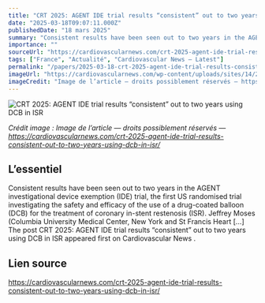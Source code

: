 ```yaml
---
title: "CRT 2025: AGENT IDE trial results “consistent” out to two years using DCB in ISR"
date: "2025-03-18T09:07:11.000Z"
publishedDate: "18 mars 2025"
summary: "Consistent results have been seen out to two years in the AGENT investigational device exemption (IDE) trial, the first US randomised trial investigating the safety and efficacy of the use of a drug-coated balloon (DCB) for the treatment of coronary in-stent restenosis (ISR). Jeffrey Moses (Columbia University Medical Center, New York and St Francis Heart [&#8230;] The post CRT 2025: AGENT IDE trial results “consistent” out to two years using DCB in ISR appeared first on Cardiovascular News ."
importance: ""
sourceUrl: "https://cardiovascularnews.com/crt-2025-agent-ide-trial-results-consistent-out-to-two-years-using-dcb-in-isr/"
tags: ["France", "Actualité", "Cardiovascular News — Latest"]
permalink: "/papers/2025-03-18-crt-2025-agent-ide-trial-results-consistent-out-to-two-years-using-dcb-in-isr"
imageUrl: "https://cardiovascularnews.com/wp-content/uploads/sites/14/2025/03/IMG_3296-scaled.jpg"
imageCredit: "Image de l’article — droits possiblement réservés — https://cardiovascularnews.com/crt-2025-agent-ide-trial-results-consistent-out-to-two-years-using-dcb-in-isr/"
---
```


![CRT 2025: AGENT IDE trial results “consistent” out to two years using DCB in ISR](https://cardiovascularnews.com/wp-content/uploads/sites/14/2025/03/IMG_3296-scaled.jpg)

*Crédit image : Image de l’article — droits possiblement réservés — https://cardiovascularnews.com/crt-2025-agent-ide-trial-results-consistent-out-to-two-years-using-dcb-in-isr/*

## L’essentiel

Consistent results have been seen out to two years in the AGENT investigational device exemption (IDE) trial, the first US randomised trial investigating the safety and efficacy of the use of a drug-coated balloon (DCB) for the treatment of coronary in-stent restenosis (ISR). Jeffrey Moses (Columbia University Medical Center, New York and St Francis Heart [&#8230;] The post CRT 2025: AGENT IDE trial results “consistent” out to two years using DCB in ISR appeared first on Cardiovascular News .

## Lien source

https://cardiovascularnews.com/crt-2025-agent-ide-trial-results-consistent-out-to-two-years-using-dcb-in-isr/
